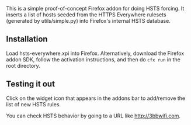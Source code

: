 This is a simple proof-of-concept Firefox addon for doing HSTS forcing. It inserts a list of hosts seeded from the HTTPS Everywhere rulesets (generated by utils/simple.py) into Firefox's internal HSTS database.

## Installation
Load hsts-everywhere.xpi into Firefox. Alternatively, download the Firefox addon SDK, follow the activation instructions, and then do `cfx run` in the root directory.

## Testing it out
Click on the widget icon that appears in the addons bar to add/remove the list of new HSTS rules.

You can check HSTS behavior by going to a URL like http://3bbwifi.com.
